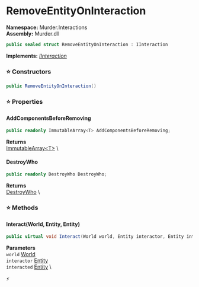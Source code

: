 # RemoveEntityOnInteraction

**Namespace:** Murder.Interactions \
**Assembly:** Murder.dll

```csharp
public sealed struct RemoveEntityOnInteraction : IInteraction
```

**Implements:** _[IInteraction](../../Bang/Interactions/IInteraction.html)_

### ⭐ Constructors
```csharp
public RemoveEntityOnInteraction()
```

### ⭐ Properties
#### AddComponentsBeforeRemoving
```csharp
public readonly ImmutableArray<T> AddComponentsBeforeRemoving;
```

**Returns** \
[ImmutableArray\<T\>](https://learn.microsoft.com/en-us/dotnet/api/System.Collections.Immutable.ImmutableArray-1?view=net-7.0) \
#### DestroyWho
```csharp
public readonly DestroyWho DestroyWho;
```

**Returns** \
[DestroyWho](../../Murder/Interactions/DestroyWho.html) \
### ⭐ Methods
#### Interact(World, Entity, Entity)
```csharp
public virtual void Interact(World world, Entity interactor, Entity interacted)
```

**Parameters** \
`world` [World](../../Bang/World.html) \
`interactor` [Entity](../../Bang/Entities/Entity.html) \
`interacted` [Entity](../../Bang/Entities/Entity.html) \



⚡